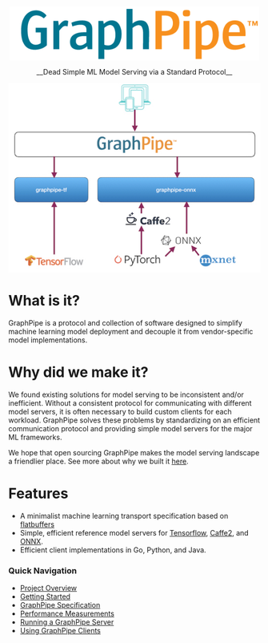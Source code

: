 <img
    src="./assets/logo.png"
    width="500"
    style="display: block; width: 500px; margin: auto;"
/>

<div style="text-align: center">__Dead Simple ML Model Serving via a Standard Protocol__</div>

<img
    src="./assets/arch-sm.jpg"
    width="512"
    style="display: block; width: 512px; margin: auto;"
/>

# What is it?

GraphPipe is a protocol and collection of software designed to simplify machine
learning model deployment and decouple it from vendor-specific model
implementations.

# Why did we make it?

We found existing solutions for model serving to be inconsistent and/or inefficient.
Without a consistent protocol for communicating with different model servers, 
it is often necessary to build custom clients for each workload. GraphPipe
solves these problems by standardizing on an efficient communication protocol
and providing simple model servers for the major ML frameworks.

We hope that open sourcing GraphPipe makes the model serving landscape a
friendlier place.  See more about why we built it
[here](guide/user-guide/overview).

# Features

* A minimalist machine learning transport specification based on [flatbuffers]
* Simple, efficient reference model servers for [Tensorflow], [Caffe2], and [ONNX].
* Efficient client implementations in Go, Python, and Java.

[flatbuffers]: https://google.github.io/flatbuffers/
[Tensorflow]: https://www.tensorflow.org
[Caffe2]: https://caffe2.ai
[ONNX]: https://onnx.ai


### Quick Navigation

- [Project Overview](guide/user-guide/overview.md)
- [Getting Started](guide/user-guide/quickstart.md)
- [GraphPipe Specification](guide/user-guide/spec.md)
- [Performance Measurements](guide/user-guide/performance.md)
- [Running a GraphPipe Server](guide/servers/overview.md)
- [Using GraphPipe Clients](guide/clients/overview.md)
